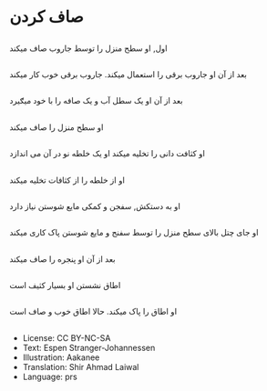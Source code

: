# صاف کردن

##
اول, او سطح منزل را توسط جاروب صاف ميکند

##
بعد از آن او جاروب برقی را استعمال ميکند. جاروب برقی خوب کار ميکند

##
بعد از آن او يک سطل آب و يک صافه را با خود ميګيرد

##
او سطح منزل را صاف ميکند

##
او کثافت دانی را تخليه ميکند او يک خلطه نو در آن می اندازد

##
او از خلطه را از کثافات تخليه ميکند

##
او به دستکش, سفجن و کمکی مايع شوستن نياز دارد

##
او جای چتل بالای سطح منزل را توسط سفنج و مايع شوستن پاک کاری میکند

##
بعد از آن او پنجره را صاف ميکند

##
اطاق نشستن او بسيار کثيف است

##
او اطاق را پاک ميکند. حالا اطاق خوب و صاف است

##
* License: CC BY-NC-SA
* Text: Espen Stranger-Johannessen
* Illustration: Aakanee
* Translation: Shir Ahmad Laiwal
* Language: prs
